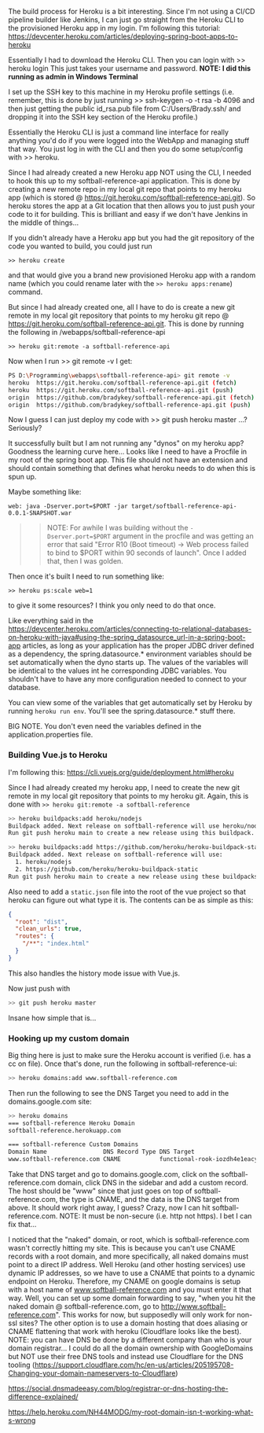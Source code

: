 The build process for Heroku is a bit interesting. Since I'm not using a CI/CD pipeline builder like Jenkins, I can just go straight from the Heroku CLI to the provisioned Heroku app in my login. I'm following this tutorial: https://devcenter.heroku.com/articles/deploying-spring-boot-apps-to-heroku

Essentially I had to download the Heroku CLI. 
Then you can login with >> heroku login
This just takes your username and password.
**NOTE: I did this running as admin in Windows Terminal**

I set up the SSH key to this machine in my Heroku profile settings (i.e. remember, this is done by just running >> ssh-keygen -o -t rsa -b 4096 and then just getting the public id_rsa.pub file from C:/Users/Brady.ssh/ and dropping it into the SSH key section of the Heroku profile.)

Essentially the Heroku CLI is just a command line interface for really anything you'd do if you were logged into the WebApp and managing stuff that way. You just log in with the CLI and then you do some setup/config with >> heroku.

Since I had already created a new Heroku app NOT using the CLI, I needed to hook this up to my softball-reference-api application. This is done by creating a new remote repo in my local git repo that points to my heroku app (which is stored @ https://git.heroku.com/softball-reference-api.git). So heroku stores the app at a Git location that then allows you to just push your code to it for building. This is brilliant and easy if we don't have Jenkins in the middle of things...

If you didn't already have a Heroku app but you had the git repository of the code you wanted to build, you could just run 

`>> heroku create`

and that would give you a brand new provisioned Heroku app with a random name (which you could rename later with the `>> heroku apps:rename`) command.

But since I had already created one, all I have to do is create a new git remote in my local git repository that points to my heroku git repo @ https://git.heroku.com/softball-reference-api.git. This is done by running the following in /webapps/softball-reference-api

`>> heroku git:remote -a softball-reference-api`

Now when I run >> git remote -v I get: 

```bash
PS D:\Programming\webapps\softball-reference-api> git remote -v
heroku  https://git.heroku.com/softball-reference-api.git (fetch)
heroku  https://git.heroku.com/softball-reference-api.git (push)
origin  https://github.com/bradykey/softball-reference-api.git (fetch)
origin  https://github.com/bradykey/softball-reference-api.git (push)
```

Now I guess I can just deploy my code with >> git push heroku master ...? Seriously?

It successfully built but I am not running any "dynos" on my heroku app? Goodness the learning curve here... Looks like I need to have a Procfile in my root of the spring boot app. This file should not have an extension and should contain something that defines what heroku needs to do when this is spun up. 

Maybe something like:

`web: java -Dserver.port=$PORT -jar target/softball-reference-api-0.0.1-SNAPSHOT.war`

>> NOTE: For awhile I was building without the `-Dserver.port=$PORT` argument in the procfile and was getting an error that said "Error R10 (Boot timeout) -> Web process failed to bind to $PORT within 90 seconds of launch". Once I added that, then I was golden.

Then once it's built I need to run something like: 

`>> heroku ps:scale web=1`

to give it some resources? I think you only need to do that once.

Like everything said in the https://devcenter.heroku.com/articles/connecting-to-relational-databases-on-heroku-with-java#using-the-spring_datasource_url-in-a-spring-boot-app articles, as long as your application has the proper JDBC driver defined as a dependency, the spring.datasource.* environment variables should be set automatically when the dyno starts up. The values of the variables will be identical to the values int he corresponding JDBC variables. You shouldn't have to have any more configuration needed to connect to your database.

You can view some of the variables that get automatically set by Heroku by running `heroku run env`. You'll see the spring.datasource.* stuff there.

BIG NOTE. You don't even need the variables defined in the application.properties file.

### Building Vue.js to Heroku
I'm following this: https://cli.vuejs.org/guide/deployment.html#heroku

Since I had already created my heroku app, I need to create the new git remote in my local git repository that points to my heroku git. Again, this is done with `>> heroku git:remote -a softball-reference`

```bash
>> heroku buildpacks:add heroku/nodejs
Buildpack added. Next release on softball-reference will use heroku/nodejs.
Run git push heroku main to create a new release using this buildpack.

>> heroku buildpacks:add https://github.com/heroku/heroku-buildpack-static
Buildpack added. Next release on softball-reference will use:
  1. heroku/nodejs
  2. https://github.com/heroku/heroku-buildpack-static
Run git push heroku main to create a new release using these buildpacks.
```

Also need to add a `static.json` file into the root of the vue project so that heroku can figure out what type it is. The contents can be as simple as this:

```json
{
  "root": "dist",
  "clean_urls": true,
  "routes": {
    "/**": "index.html"
  }
}
```

This also handles the history mode issue with Vue.js.

Now just push with

```bash
>> git push heroku master
```

Insane how simple that is...

### Hooking up my custom domain

Big thing here is just to make sure the Heroku account is verified (i.e. has a cc on file). Once that's done, run the following in softball-reference-ui:

```bash
>> heroku domains:add www.softball-reference.com
```

Then run the following to see the DNS Target you need to add in the domains.google.com site:

```bash
>> heroku domains
=== softball-reference Heroku Domain
softball-reference.herokuapp.com

=== softball-reference Custom Domains
Domain Name                DNS Record Type DNS Target                                             SNI Endpoint 
www.softball-reference.com CNAME           functional-rook-iozdh4e1eacyxm36l45aylwr.herokudns.com undefined 
```

Take that DNS target and go to domains.google.com, click on the softball-reference.com domain, click DNS in the sidebar and add a custom record. The host should be "www" since that just goes on top of softball-reference.com, the type is CNAME, and the data is the DNS target from above. It should work right away, I guess? Crazy, now I can hit softball-reference.com. NOTE: It must be non-secure (i.e. http not https). I bet I can fix that...

I noticed that the "naked" domain, or root, which is softball-reference.com wasn't correctly hitting my site. This is because you can't use CNAME records with a root domain, and more specifically, all naked domains must point to a direct IP address. Well Heroku (and other hosting services) use dynamic IP addresses, so we have to use a CNAME that points to a dynamic endpoint on Heroku. Therefore, my CNAME on google domains is setup with a host name of www.softball-reference.com and you must enter it that way. Well, you can set up some domain forwarding to say, "when you hit the naked domain @ softball-reference.com, go to http://www.softball-reference.com". This works for now, but supposedly will only work for non-ssl sites? The other option is to use a domain hosting that does aliasing or CNAME flattening that work with heroku (Cloudflare looks like the best). NOTE: you can have DNS be done by a different company than who is your domain registrar... I could do all the domain ownership with GoogleDomains but NOT use their free DNS tools and instead use Cloudflare for the DNS tooling (https://support.cloudflare.com/hc/en-us/articles/205195708-Changing-your-domain-nameservers-to-Cloudflare)

https://social.dnsmadeeasy.com/blog/registrar-or-dns-hosting-the-difference-explained/

https://help.heroku.com/NH44MODG/my-root-domain-isn-t-working-what-s-wrong